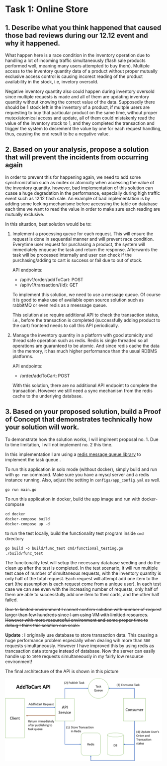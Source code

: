 # Task 1: Online Store

## 1. Describe what you think happened that caused those bad reviews during our 12.12 event and why it happened. 
What happen here is a race condition in the inventory operation due to handling a lot of incoming traffic simultaneously (flash sale products performed well, meaning many users attempted to buy them). Multiple access to the inventory quantity data of a product without proper mutually exclusive access control is causing incorect reading of the product availability in the stock, i.e, invetory oversold. 

Negative inventory quantity also could happen during inventory oversold since multiple requests is made and all of them are updating inventory quantity without knowing the correct value of the data. Supposedly there should be 1 stock left in the inventory of a product, if multple users are requesting to buy that particular product on the same time, without proper mutex/atomical access and update, all of them could mistakenly read the value of the inventory stock to 1, and they completed the transaction and trigger the system to decrement the value by one for each request handling, thus, causing the end result to be a negative value.

## 2. Based on your analysis, propose a solution that will prevent the incidents from occurring again
In order to prevent this for happening again, we need to add some synchronization such as mutex or atomicity when accessing the value of the inventory quantity. however, bad implementation of this solution can cuase a huge degradation in the performance, especially during high traffic event such as 12.12 flash sale. 
An example of bad implementation is by adding some locking mechanisme before accessing the table on database each time we want to read the value in order to make sure each reading are mutually exclusive. 

In this situation, best solution would be to:

1. Implement a processing queue for each request. This will ensure the request is done in sequential manner and will prevent race condition. Everytime user request for purchasing a product, the system will immediately enqueue the task and return the response. Afterwards the task will be processed internally and user can check if the purchasing/adding to cart is success or fail due to out of stock. 
    
    API endpoints:
    
    * /api/v1/order/addToCart: POST
    * /api/v1/transaction/{id}: GET

    To implement this solution, we need to use a message queue. Of course it is good to make use of available open source solution such as rabbitMQ or even redis as a meessage queue.
    
    This solution also require additional API to check the transaction status, i.e., before the transaction is completed (successfully adding product to the cart) frontend needs to call this API periodically.

2. Manage the inventory quantity in a platform with good atomicity and thread safe operation such as redis. Redis is single threaded so all operations are guaranteed to be atomic. And since redis cache the data in the memory, it has much higher performance than the usual RDBMS platforms. 

    API endpoints:

    * /order/addToCart: POST

    With this solution, there are no additional API endpoint to complete the transaction. However we still need a sync mechanism from the redis cache to the underlying database.

## 3. Based on your proposed solution, build a Proof of Concept that demonstrates technically how your solution will work.

To demonstrate how the solution works, I will implment proposal no. 1. Due to time limitation, I will not implement no. 2 this time.

In this implementation I am using a [redis message queue library](https://github.com/adjust/rmq) to implement the task queue .

To run this application in solo mode (without docker), simply build and run with ```go run``` command. Make sure you have a mysql server and a redis instance running. Also, adjust the setting in ```configs/app_config.yml``` as well.

```
go run main.go
```
To run this application in docker, build the app image and run with docker-compose

```
cd docker
docker-compose build
docker-compose up -d
```

to run the test locally, build the functionality test program inside ```cmd``` directory

```
go build -o build/func_test cmd/functional_testing.go 
./build/func_test
```

The funcitonality test will setup the necessary database seeding and do the clean up after the test is completed.
In the test scenario, it will run multiple test case of number of simultaneous requests, with the inventory quantity is only half of the total request. Each request will attempt add one item to the cart (the assumption is each request come from a unique user). In each test case we can see even with the increasing number of requests, only half of them are able to successfully add one item to their carts, and the other half failed.

~~Due to limited environment I cannot confirm solution with number of request larger than few hundreds since I am using VM with limitted resources. However with more resourceful environment and some proper time to debug I think this solution can scale.~~

**Update** : I originally use database to store transaction data. This causing a huge performance problem especially when dealing wih more than `300` requests simultaneously. However I have improved this by using redis as trancsaction data storage instead of database. Now the server can easily handle up to `1000` requests simultaneously in my fairly low resource environment!  

The final architecture of the API is shown in this picture

![](addtocart.png)
